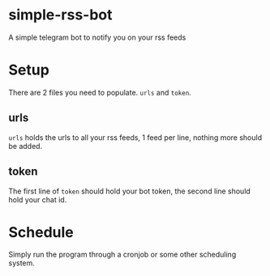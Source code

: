 # simple-rss-bot
A simple telegram bot to notify you on your rss feeds

# Setup
There are 2 files you need to populate. `urls` and `token`.

## urls
`urls` holds the urls to all your rss feeds, 1 feed per line, nothing more should be added.

## token
The first line of `token` should hold your bot token, the second line should hold your chat id.

# Schedule
Simply run the program through a cronjob or some other scheduling system.
